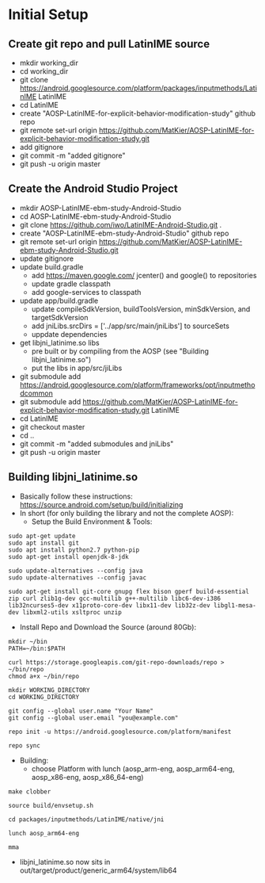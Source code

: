 # Initial Setup
## Create git repo and pull LatinIME source
* mkdir working_dir
* cd working_dir
* git clone https://android.googlesource.com/platform/packages/inputmethods/LatinIME LatinIME
* cd LatinIME
* create "AOSP-LatinIME-for-explicit-behavior-modification-study" github repo
* git remote set-url origin https://github.com/MatKier/AOSP-LatinIME-for-explicit-behavior-modification-study.git
* add gitignore
* git commit -m "added gitignore"
* git push -u origin master

## Create the Android Studio Project
* mkdir AOSP-LatinIME-ebm-study-Android-Studio
* cd AOSP-LatinIME-ebm-study-Android-Studio
* git clone https://github.com/iwo/LatinIME-Android-Studio.git .
* create "AOSP-LatinIME-ebm-study-Android-Studio" github repo
* git remote set-url origin https://github.com/MatKier/AOSP-LatinIME-ebm-study-Android-Studio.git
* update gitignore
* update build.gradle
  * add https://maven.google.com/ jcenter() and google() to repositories
  * update gradle classpath
  * add google-services to classpath
* update app/build.gradle
  * update compileSdkVersion, buildToolsVersion, minSdkVersion, and targetSdkVersion
  * add jniLibs.srcDirs = ['../app/src/main/jniLibs'] to sourceSets
  * uppdate dependencies
* get libjni_latinime.so libs
  * pre built or by compiling from the AOSP (see "Building libjni_latinime.so")
  * put the libs in app/src/jiLibs
* git submodule add https://android.googlesource.com/platform/frameworks/opt/inputmethodcommon
* git submodule add https://github.com/MatKier/AOSP-LatinIME-for-explicit-behavior-modification-study.git LatinIME
* cd LatinIME
* git checkout master
* cd ..
* git commit -m "added submodules and jniLibs"
* git push -u origin master

## Building libjni_latinime.so
* Basically follow these instructions: https://source.android.com/setup/build/initializing
* In short (for only building the library and not the complete AOSP): 
  * Setup the Build Environment & Tools:
```
sudo apt-get update
sudo apt install git
sudo apt install python2.7 python-pip
sudo apt-get install openjdk-8-jdk

sudo update-alternatives --config java
sudo update-alternatives --config javac

sudo apt-get install git-core gnupg flex bison gperf build-essential zip curl zlib1g-dev gcc-multilib g++-multilib libc6-dev-i386 lib32ncurses5-dev x11proto-core-dev libx11-dev lib32z-dev libgl1-mesa-dev libxml2-utils xsltproc unzip
```
  * Install Repo and Download the Source (around 80Gb):
  ```
mkdir ~/bin
PATH=~/bin:$PATH

curl https://storage.googleapis.com/git-repo-downloads/repo > ~/bin/repo
chmod a+x ~/bin/repo

mkdir WORKING_DIRECTORY
cd WORKING_DIRECTORY

git config --global user.name "Your Name"
git config --global user.email "you@example.com"

repo init -u https://android.googlesource.com/platform/manifest

repo sync
```
  * Building:
    * choose Platform with lunch (aosp_arm-eng, aosp_arm64-eng, aosp_x86-eng, aosp_x86_64-eng)
  ```
make clobber

source build/envsetup.sh

cd packages/inputmethods/LatinIME/native/jni

lunch aosp_arm64-eng

mma
```
  * libjni_latinime.so now sits in out/target/product/generic_arm64/system/lib64
  
